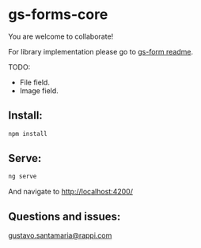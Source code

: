 # gs-forms-core

You are welcome to collaborate!

For library implementation please go to [gs-form readme](https://bitbucket.org/rappinc/rpp-ngforms-lib/src/master/README.md).

TODO:
- File field.
- Image field.

## Install:
```sh
npm install
```

## Serve:
```sh
ng serve
```

And navigate to [http://localhost:4200/](http://localhost:4200/)

## Questions and issues:
gustavo.santamaria@rappi.com
